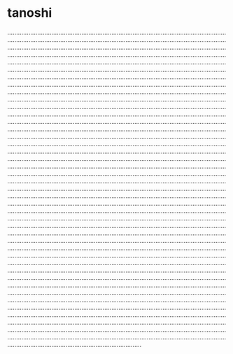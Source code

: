 # tanoshi

....................................................................................................................................................................................................................................................................................................................................................................................................................................................................................................................................................................................................................................................................................................................................................................................................................................................................................................................................................................................................................................................................................................................................................................................................................................................................................................................................................................................................................................................................................................................................................................................................................................................................................................................................................................................................................................................................................................................................................................................................................................................................................................................................................................................................................................................................................................................................................................................................................................................................................................................................................................................................................................................................................................................................................................................................................................................................................................................................................................................................................................................................................................................................................................................................................................................................................................................................................................................................................................................................................................................................................................................................................................................................................................................................................................................................................................................................................................................................................................................................................................................................................................................................................................................................................................................................................................................................................................................................................................................................................................................................................................................................................................................................................................................................................................................................................................................................................................................................................................................................................................................................................................................................................................................................................................................................................................................................................................................................................................................................................................